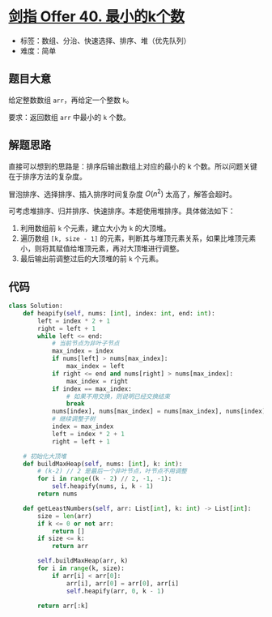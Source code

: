 # [剑指 Offer 40. 最小的k个数](https://leetcode-cn.com/problems/zui-xiao-de-kge-shu-lcof/)

- 标签：数组、分治、快速选择、排序、堆（优先队列）
- 难度：简单

## 题目大意

给定整数数组 `arr`，再给定一个整数 `k`。

要求：返回数组 `arr` 中最小的 `k` 个数。

## 解题思路

直接可以想到的思路是：排序后输出数组上对应的最小的 k 个数。所以问题关键在于排序方法的复杂度。

冒泡排序、选择排序、插入排序时间复杂度 $O(n^2)$ 太高了，解答会超时。

可考虑堆排序、归并排序、快速排序。本题使用堆排序。具体做法如下：

1. 利用数组前 `k` 个元素，建立大小为 `k` 的大顶堆。
2. 遍历数组 `[k, size - 1]` 的元素，判断其与堆顶元素关系，如果比堆顶元素小，则将其赋值给堆顶元素，再对大顶堆进行调整。
3. 最后输出前调整过后的大顶堆的前 `k` 个元素。

## 代码

```Python
class Solution:
    def heapify(self, nums: [int], index: int, end: int):
        left = index * 2 + 1
        right = left + 1
        while left <= end:
            # 当前节点为非叶子节点
            max_index = index
            if nums[left] > nums[max_index]:
                max_index = left
            if right <= end and nums[right] > nums[max_index]:
                max_index = right
            if index == max_index:
                # 如果不用交换，则说明已经交换结束
                break
            nums[index], nums[max_index] = nums[max_index], nums[index]
            # 继续调整子树
            index = max_index
            left = index * 2 + 1
            right = left + 1

    # 初始化大顶堆
    def buildMaxHeap(self, nums: [int], k: int):
        # (k-2) // 2 是最后一个非叶节点，叶节点不用调整
        for i in range((k - 2) // 2, -1, -1):
            self.heapify(nums, i, k - 1)
        return nums

    def getLeastNumbers(self, arr: List[int], k: int) -> List[int]:
        size = len(arr)
        if k <= 0 or not arr:
            return []
        if size <= k:
            return arr

        self.buildMaxHeap(arr, k)
        for i in range(k, size):
            if arr[i] < arr[0]:
                arr[i], arr[0] = arr[0], arr[i]
                self.heapify(arr, 0, k - 1)

        return arr[:k]
```

